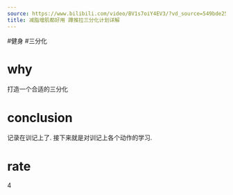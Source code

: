 ```yaml
---
source: https://www.bilibili.com/video/BV1s7oiY4EV3/?vd_source=549bde2564979641a5f0adbcfa529b0a
title: 减脂增肌都好用 蹲推拉三分化计划详解
---
```


#健身 #三分化 
# why
打造一个合适的三分化

# conclusion
记录在训记上了.
接下来就是对训记上各个动作的学习.

# rate
4